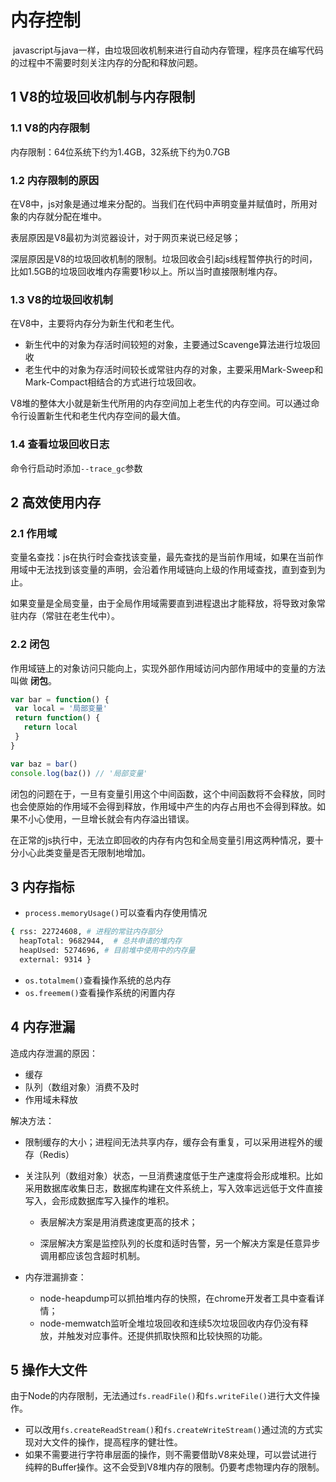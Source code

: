 # 内存控制

 javascript与java一样，由垃圾回收机制来进行自动内存管理，程序员在编写代码的过程中不需要时刻关注内存的分配和释放问题。

## 1 V8的垃圾回收机制与内存限制

### 1.1 V8的内存限制

内存限制：64位系统下约为1.4GB，32系统下约为0.7GB

### 1.2 内存限制的原因

在V8中，js对象是通过堆来分配的。当我们在代码中声明变量并赋值时，所用对象的内存就分配在堆中。

表层原因是V8最初为浏览器设计，对于网页来说已经足够；

深层原因是V8的垃圾回收机制的限制。垃圾回收会引起js线程暂停执行的时间，比如1.5GB的垃圾回收堆内存需要1秒以上。所以当时直接限制堆内存。

### 1.3 V8的垃圾回收机制

在V8中，主要将内存分为新生代和老生代。

- 新生代中的对象为存活时间较短的对象，主要通过Scavenge算法进行垃圾回收
- 老生代中的对象为存活时间较长或常驻内存的对象，主要采用Mark-Sweep和Mark-Compact相结合的方式进行垃圾回收。

V8堆的整体大小就是新生代所用的内存空间加上老生代的内存空间。可以通过命令行设置新生代和老生代内存空间的最大值。

### 1.4 查看垃圾回收日志

命令行启动时添加`--trace_gc`参数



## 2 高效使用内存

### 2.1 作用域

变量名查找：js在执行时会查找该变量，最先查找的是当前作用域，如果在当前作用域中无法找到该变量的声明，会沿着作用域链向上级的作用域查找，直到查到为止。

如果变量是全局变量，由于全局作用域需要直到进程退出才能释放，将导致对象常驻内存（常驻在老生代中）。

### 2.2 闭包

作用域链上的对象访问只能向上，实现外部作用域访问内部作用域中的变量的方法叫做 __闭包__。

 ``` js 
var bar = function() {
  var local = '局部变量'
  return function() {
    return local
  }
}

var baz = bar()
console.log(baz()) // '局部变量'
 ```

闭包的问题在于，一旦有变量引用这个中间函数，这个中间函数将不会释放，同时也会使原始的作用域不会得到释放，作用域中产生的内存占用也不会得到释放。如果不小心使用，一旦增长就会有内存溢出错误。

在正常的js执行中，无法立即回收的内存有内包和全局变量引用这两种情况，要十分小心此类变量是否无限制地增加。



## 3 内存指标

- `process.memoryUsage()`可以查看内存使用情况

``` bash
{ rss: 22724608, # 进程的常驻内存部分
  heapTotal: 9682944,  # 总共申请的堆内存
  heapUsed: 5274696, # 目前堆中使用中的内存量
  external: 9314 }
```

- `os.totalmem()`查看操作系统的总内存
- `os.freemem()`查看操作系统的闲置内存



## 4 内存泄漏

造成内存泄漏的原因：

- 缓存
- 队列（数组对象）消费不及时
- 作用域未释放

解决方法：

- 限制缓存的大小；进程间无法共享内存，缓存会有重复，可以采用进程外的缓存（Redis）

- 关注队列（数组对象）状态，一旦消费速度低于生产速度将会形成堆积。比如采用数据库收集日志，数据库构建在文件系统上，写入效率远远低于文件直接写入，会形成数据库写入操作的堆积。

  - 表层解决方案是用消费速度更高的技术；

  - 深层解决方案是监控队列的长度和适时告警，另一个解决方案是任意异步调用都应该包含超时机制。

- 内存泄漏排查：

  - node-heapdump可以抓拍堆内存的快照，在chrome开发者工具中查看详情；
  - node-memwatch监听全堆垃圾回收和连续5次垃圾回收内存仍没有释放，并触发对应事件。还提供抓取快照和比较快照的功能。

## 5 操作大文件

由于Node的内存限制，无法通过`fs.readFile()`和`fs.writeFile()`进行大文件操作。

- 可以改用`fs.createReadStream()`和`fs.createWriteStream()`通过流的方式实现对大文件的操作，提高程序的健壮性。
- 如果不需要进行字符串层面的操作，则不需要借助V8来处理，可以尝试进行纯粹的Buffer操作。这不会受到V8堆内存的限制。仍要考虑物理内存的限制。


